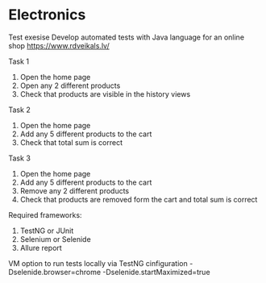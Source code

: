 # Electronics
Test exesise 
Develop automated tests with Java language for an online shop https://www.rdveikals.lv/
 
Task 1
1. Open the home page
2. Open any 2 different products
3. Check that products are visible in the history views
 
Task 2
1. Open the home page
2. Add any 5 different products to the cart
3. Check that total sum is correct
 
Task 3
1. Open the home page
2. Add any 5 different products to the cart
3. Remove any 2 different products
4. Check that products are removed form the cart and total sum is correct  
 
 
Required frameworks:
1. TestNG or JUnit
2. Selenium or Selenide
3. Allure report

VM option to run tests locally via TestNG cinfiguration
-Dselenide.browser=chrome
-Dselenide.startMaximized=true
